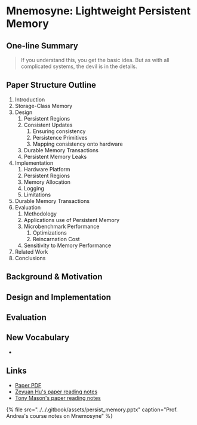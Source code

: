 # Mnemosyne: Lightweight Persistent Memory

## One-line Summary

> If you understand this, you get the basic idea. But as with all complicated systems, the devil is in the details.

## Paper Structure Outline

1. Introduction
2. Storage-Class Memory
3. Design
   1. Persistent Regions
   2. Consistent Updates
      1. Ensuring consistency
      2. Persistence Primitives
      3. Mapping consistency onto hardware
   3. Durable Memory Transactions
   4. Persistent Memory Leaks
4. Implementation
   1. Hardware Platform
   2. Persistent Regions
   3. Memory Allocation
   4. Logging
   5. Limitations
5. Durable Memory Transactions
6. Evaluation
   1. Methodology
   2. Applications use of Persistent Memory
   3. Microbenchmark Performance
      1. Optimizations
      2. Reincarnation Cost
   4. Sensitivity to Memory Performance
7. Related Work
8. Conclusions

## Background & Motivation





## Design and Implementation





## Evaluation





## New Vocabulary

* 
## Links

* [Paper PDF](https://research.cs.wisc.edu/sonar/papers/mnemosyne-asplos2011.pdf)
* [Zeyuan Hu's paper reading notes](https://zhu45.org/posts/2019/May/07/mnemosyne-lightweight-persistent-memory/)
* [Tony Mason's paper reading notes](https://fsgeek.ca/2018/04/17/mnemosyne-lightweight-persistent-memory/)

{% file src="../../.gitbook/assets/persist\_memory.pptx" caption="Prof. Andrea\'s course notes on Mnemosyne" %}

